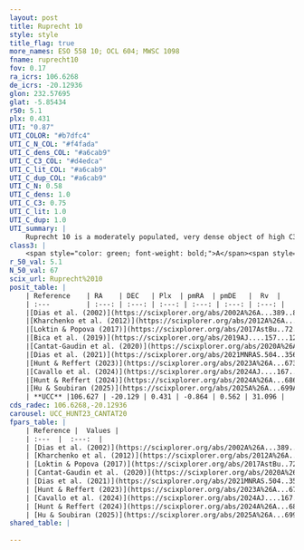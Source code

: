 ```yaml
---
layout: post
title: Ruprecht 10
style: style
title_flag: true
more_names: ESO 558 10; OCL 604; MWSC 1098
fname: ruprecht10
fov: 0.17
ra_icrs: 106.6268
de_icrs: -20.12936
glon: 232.57695
glat: -5.85434
r50: 5.1
plx: 0.431
UTI: "0.87"
UTI_COLOR: "#b7dfc4"
UTI_C_N_COL: "#f4fada"
UTI_C_dens_COL: "#a6cab9"
UTI_C_C3_COL: "#d4edca"
UTI_C_lit_COL: "#a6cab9"
UTI_C_dup_COL: "#a6cab9"
UTI_C_N: 0.58
UTI_C_dens: 1.0
UTI_C_C3: 0.75
UTI_C_lit: 1.0
UTI_C_dup: 1.0
UTI_summary: |
    Ruprecht 10 is a moderately populated, very dense object of high C3 quality. It is very well-studied in the literature.
class3: |
    <span style="color: green; font-weight: bold;">A</span><span style="color: #FFC300; font-weight: bold;">B</span>
r_50_val: 5.1
N_50_val: 67
scix_url: Ruprecht%2010
posit_table: |
    | Reference    | RA    | DEC   | Plx  | pmRA  | pmDE   |  Rv  |
    | :---         | :---: | :---: | :---: | :---: | :---: | :---: |
    |[Dias et al. (2002)](https://scixplorer.org/abs/2002A%26A...389..871D) | 106.621 | -20.109 | -- | -0.55 | 4.49 | -- |
    |[Kharchenko et al. (2012)](https://scixplorer.org/abs/2012A%26A...543A.156K) | 106.615 | -20.095 | -- | -0.24 | 3.99 | -- |
    |[Loktin & Popova (2017)](https://scixplorer.org/abs/2017AstBu..72..257L) | 106.62 | -20.095 | -- | -1.807 | 5.293 | -- |
    |[Bica et al. (2019)](https://scixplorer.org/abs/2019AJ....157...12B) | 106.606 | -20.1 | -- | -- | -- | -- |
    |[Cantat-Gaudin et al. (2020)](https://scixplorer.org/abs/2020A%26A...640A...1C) | 106.626 | -20.125 | 0.435 | -0.849 | 0.564 | -- |
    |[Dias et al. (2021)](https://scixplorer.org/abs/2021MNRAS.504..356D) | 106.626 | -20.128 | 0.43 | -0.836 | 0.566 | -- |
    |[Hunt & Reffert (2023)](https://scixplorer.org/abs/2023A%26A...673A.114H) | 106.619 | -20.123 | 0.417 | -0.871 | 0.595 | 31.096 |
    |[Cavallo et al. (2024)](https://scixplorer.org/abs/2024AJ....167...12C) | 106.638 | -20.142 | 0.427 | -- | -- | -- |
    |[Hunt & Reffert (2024)](https://scixplorer.org/abs/2024A%26A...686A..42H) | 106.619 | -20.123 | 0.417 | -0.871 | 0.595 | 31.096 |
    |[Hu & Soubiran (2025)](https://scixplorer.org/abs/2025A%26A...699A.246H) | 106.638 | -20.142 | -- | -- | -- | -- |
    | **UCC** |106.627 | -20.129 | 0.431 | -0.864 | 0.562 | 31.096 | 
cds_radec: 106.6268,-20.12936
carousel: UCC_HUNT23_CANTAT20
fpars_table: |
    | Reference |  Values |
    | :---  |  :---:  |
    | [Dias et al. (2002)](https://scixplorer.org/abs/2002A%26A...389..871D) | `E(B-V)=0.38, Dist=2900.0, Age=9.04` |
    | [Kharchenko et al. (2012)](https://scixplorer.org/abs/2012A%26A...543A.156K) | `e_bv=0.625, distance=2345, log_age=8.8` |
    | [Loktin & Popova (2017)](https://scixplorer.org/abs/2017AstBu..72..257L) | `E(B-V)=0.333, Dmod=12.5, logt=8.93` |
    | [Cantat-Gaudin et al. (2020)](https://scixplorer.org/abs/2020A%26A...640A...1C) | `AVNN=0.55, DMNN=11.71, AgeNN=8.46` |
    | [Dias et al. (2021)](https://scixplorer.org/abs/2021MNRAS.504..356D) | `Av=0.754, Dist=1963, logage=8.632, [Fe/H]=-0.026` |
    | [Hunt & Reffert (2023)](https://scixplorer.org/abs/2023A%26A...673A.114H) | `AV50=0.689, diffAV50=1.092, MOD50=11.603, logAge50=8.408` |
    | [Cavallo et al. (2024)](https://scixplorer.org/abs/2024AJ....167...12C) | `AV50=0.48, dMod50=11.38, logAge50=8.92, [Fe/H]50=0.14` |
    | [Hunt & Reffert (2024)](https://scixplorer.org/abs/2024A%26A...686A..42H) | `MassJ=190.678` |
    | [Hu & Soubiran (2025)](https://scixplorer.org/abs/2025A%26A...699A.246H) | `MA22=-0.18, MA23f=-0.41, MZ23=-0.37, MK24=-0.25, MF24=-0.24` |
shared_table: |
    
---
```


